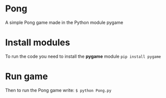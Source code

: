 # Pong
 
 A simple Pong game made in the Python module pygame

# Install modules

To run the code you need to install the **pygame** module
`pip install pygame`

# Run game

Then to run the Pong game write: 
`$ python Pong.py`
